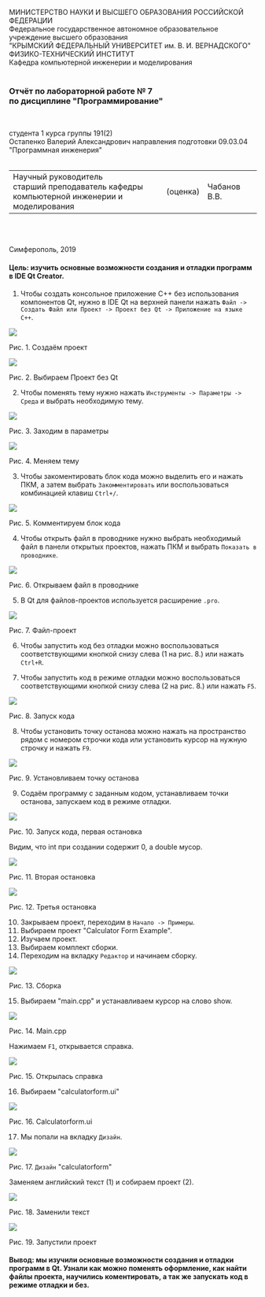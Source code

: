 МИНИСТЕРСТВО НАУКИ  И ВЫСШЕГО ОБРАЗОВАНИЯ РОССИЙСКОЙ ФЕДЕРАЦИИ  
Федеральное государственное автономное образовательное учреждение высшего образования  
"КРЫМСКИЙ ФЕДЕРАЛЬНЫЙ УНИВЕРСИТЕТ им. В. И. ВЕРНАДСКОГО"  
ФИЗИКО-ТЕХНИЧЕСКИЙ ИНСТИТУТ  
Кафедра компьютерной инженерии и моделирования
<br/><br/>

### Отчёт по лабораторной работе № 7<br/> по дисциплине "Программирование"
<br/>

студента 1 курса группы 191(2)  
Остапенко Валерий Александрович
направления подготовки 09.03.04 "Программная инженерия"  
<br/>

<table>
<tr><td>Научный руководитель<br/> старший преподаватель кафедры<br/> компьютерной инженерии и моделирования</td>
<td>(оценка)</td>
<td>Чабанов В.В.</td>
</tr>
</table>
<br/><br/>

Симферополь, 2019

#### Цель: изучить основные возможности создания и отладки программ в IDE Qt Creator.

1) Чтобы создать консольное приложение C++ без использования компонентов Qt, нужно в IDE Qt на верхней панели нажать `Файл -> Создать Файл или Проект -> Проект без Qt -> Приложение на языке С++`.

![](https://sun9-27.userapi.com/6M8BDPAf-dnF0NRKFL8kR4HOFEYfly1-uPwb3w/pOHDV_ksfsI.jpg)

Рис. 1. Создаём проект

![](https://sun9-65.userapi.com/vuh-_8x_WZM17K13fkMorFFpcNbXaOJZDHEJ6A/w4Opd0ysTlc.jpg)

Рис. 2. Выбираем Проект без Qt

2) Чтобы поменять тему нужно нажать `Инструменты -> Параметры -> Среда` и выбрать необходимую тему.

![](https://sun9-52.userapi.com/kn53AYIAkiv2r5nHeIJZWSle-zEn8K91rGK9ug/-Bpb-16kOBI.jpg)

Рис. 3. Заходим в параметры

![](https://sun9-39.userapi.com/c0_5-Hh41vBpehTHOT6AhRo_TUfIRIZ4spYSVA/pL_sFwYCvK4.jpg)

Рис. 4. Меняем тему

3. Чтобы закоментировать блок кода можно выделить его и нажать ПКМ, а затем выбрать `Закомментировать` или воспользоваться комбинацией клавиш `Ctrl+/`.

![](https://sun9-32.userapi.com/a6tMUqR64xq7PoTfBFVWUduIyXmUDJCzy_WyPw/GPNf9XmsHAo.jpg)

Рис. 5. Комментируем блок кода

4. Чтобы открыть файл в проводнике нужно выбрать необходимый файл в панели открытых проектов, нажать ПКМ и выбрать `Показать в проводнике`.

![](https://sun9-6.userapi.com/NLbn_-snK7Ox2CF_d-9xTZcC8iyDyGuKNNP-_w/iAeAdaK3Vbw.jpg)

Рис. 6. Открываем файл в проводнике

5. В Qt для файлов-проектов используется расширение `.pro`.

![](https://sun1.43222.userapi.com/87tYJosnbQEsDLjqBUEQnXfAfmDuAWYcpOEC1A/Ff6tc0TrW-Y.jpg)

Рис. 7. Файл-проект

6. Чтобы запустить код без отладки можно воспользоваться соответствующими кнопкой снизу слева (1 на рис. 8.) или нажать `Ctrl+R`.

7. Чтобы запустить код в режиме отладки можно воспользоваться соответствующими кнопкой снизу слева (2 на рис. 8.) или нажать `F5`.

![](https://sun1.43222.userapi.com/Ukigc3wU0oURHnP0AZ0_ng7r9GSJOweqKVno3A/eIAfxX4Y_ZE.jpg)

Рис. 8. Запуск кода

8. Чтобы установить точку останова можно нажать на пространство рядом с номером строчки кода или установить курсор на нужную строчку и нажать `F9`.

![](https://sun1.43222.userapi.com/iXRuGTpj_pvtVsD0MWo0A5yASiMB80RdvTVbdw/nvYLdtIAJ3o.jpg)

Рис. 9. Установливаем точку останова

9. Содаём программу с заданным кодом, устанавливаем точки останова, запускаем код в режиме отладки.

![](https://sun1.43222.userapi.com/rqIz_ZRW0jNsMq2HMoH34zch_rD6phu_5au_Ew/VmUyaHho53k.jpg)

Рис. 10. Запуск кода, первая остановка

Видим, что int при создании содержит 0, а double мусор.

![](https://sun9-44.userapi.com/UvM_InuvMGSXLUDCg5GFIpArln1YpcBk_d8Zvw/HVkZls5DMs4.jpg)

Рис. 11. Вторая остановка

![](https://sun9-6.userapi.com/ly7BZqyhb0-k3rqMkeXnjXbiGClUYBhhcbENrg/_K_f_gkx4IM.jpg)

Рис. 12. Третья остановка

10. Закрываем проект, переходим в `Начало -> Примеры`.
11. Выбираем проект "Calculator Form Example".
12. Изучаем проект.
13. Выбираем комплект сборки.
14. Переходим на вкладку `Редактор` и начинаем сборку.

![](https://sun9-17.userapi.com/fVFVKYqZxWvtVsdfmzsyRqSM-HK9_cYsDZudqA/QW-ors9-bDA.jpg)

Рис. 13. Сборка

15. Выбираем "main.cpp" и устанавливаем курсор на слово show.

![](https://sun9-40.userapi.com/MjVoAJS1dCJHFgNWRXFqubkothAZJ8nio7obUA/6m31t0GXFdg.jpg)

Рис. 14. Main.cpp

Нажимаем `F1`, открывается справка.

![](https://sun9-28.userapi.com/hg_m_b88LcuZA84vi54CS_tpGtxP_z0RXKvT3A/tyTpiggRKCI.jpg)

Рис. 15. Открылась справка

16. Выбираем "calculatorform.ui" 

![](https://sun2.43222.userapi.com/SlPBDs3oA4lNb95SGMu0ApmnImQZ2Y3wXRVbJw/uYdQum5K1xQ.jpg)

Рис. 16. Calculatorform.ui

17. Мы попали на вкладку `Дизайн`. 

![](https://sun1.43222.userapi.com/cWutT87IPJBG3JtPPEKow1KLqJWcZLcR0CgagA/C2wsLj6ZdUs.jpg)

Рис. 17. `Дизайн` "calculatorform"

Заменяем английский текст (1) и собираем проект (2).

![](https://sun3.43222.userapi.com/Lm6vZZXEYpfuMoY6XPcsm4-50nrxS2mCqtBrdw/Vs1ooOZvOkc.jpg)

Рис. 18. Заменили текст

![](https://sun9-54.userapi.com/amZfrD8b2tcYB45jX1dMp8gV4bF0jUigLo0KDg/WQRNFOAsX8I.jpg)

Рис. 19. Запустили проект

#### Вывод: мы изучили основные возможности создания и отладки программ в Qt. Узнали как можно поменять оформление, как найти файлы проекта, научились коментировать, а так же запускать код в режиме отладки и без.